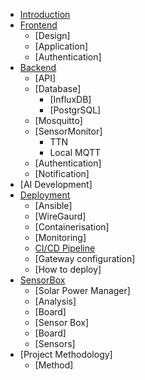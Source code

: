 * [Introduction](introduction.md)
* [Frontend](frontend/README.md)
  * [Design]
  * [Application]
  * [Authentication]
* [Backend](backend/README.md)
  * [API]
  * [Database]
    * [InfluxDB]
    * [PostgrSQL]
  * [Mosquitto]
  * [SensorMonitor]
    * TTN
    * Local MQTT
  * [Authentication]
  * [Notification]
* [AI Development]
* [Deployment](deployment/README.md)
  * [Ansible]
  * [WireGaurd]
  * [Containerisation]
  * [Monitoring]
  * [CI/CD Pipeline](deployment/CICD.md)
  * [Gateway configuration]
  * [How to deploy]
* [SensorBox](sensorbox/README.md)
  * [Solar Power Manager]
   * [Analysis]
   * [Board]
  * [Sensor Box]
   * [Board]
   * [Sensors]
* [Project Methodology]
  * [Method]

